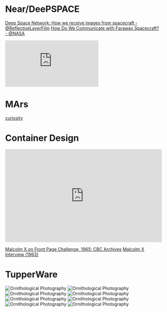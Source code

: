 

# Near/DeePSPACE 
[Deep Space Network: How we receive images from spacecraft - @ReflectiveLayerFilm](https://www.youtube.com/watch?v=DEAVirFERU4&ab_channel=ReflectiveLayer) [How Do We Communicate with Faraway Spacecraft? - @NASA](https://www.youtube.com/watch?v=6WFj-CKldv4&ab_channel=NASAVideo)

![<img src="https://eyes.nasa.gov/apps/dsn-now/images/dsn_logo.png" alt="DNS_LOGO.PNG" />](https://eyes.nasa.gov/apps/dsn-now/dsn.html)

# MArs
[curiosity](https://youtu.be/QofUezbt0ow?t=4)

# Container Design
<iframe height="300" style="width: 100%;" scrolling="no" title="CurrentlyCompiling" src="https://codepen.io/ricoThaka/embed/preview/azzqYBQ?default-tab=html%2Cresult" frameborder="no" loading="lazy" allowtransparency="true" allowfullscreen="true">
  See the Pen <a href="https://codepen.io/ricoThaka/pen/azzqYBQ">
  CurrentlyCompiling</a> by ricoThaka (<a href="https://codepen.io/ricoThaka">@ricoThaka</a>)
  on <a href="https://codepen.io">CodePen</a>.
</iframe>

[Malcolm X on Front Page Challenge, 1965: CBC Archives](https://www.youtube.com/watch?v=C7IJ7npTYrU&ab_channel=CBC) [Malcolm X Interview (1963)]()

# TupperWare

<div class="tupperware">

<img src="https://pbs.twimg.com/media/GAIhWrLa0AAXHYv?format=jpg&amp;name=medium" alt="Ornithological Photography" />
<img src="https://pbs.twimg.com/media/GAIhYsiaYAAXyDu?format=jpg&amp;name=medium" alt="Ornithological Photography" />

</div>
<div class="tupperware">

<img src="https://pbs.twimg.com/media/GAIhWrLa0AAXHYv?format=jpg&amp;name=medium" alt="Ornithological Photography" />
<img src="https://pbs.twimg.com/media/GAIhYsiaYAAXyDu?format=jpg&amp;name=medium" alt="Ornithological Photography" />
<img src="https://pbs.twimg.com/media/F_XKjxubUAAizrB?format=jpg&amp;name=large" alt="Ornithological Photography" />
<img src="https://pbs.twimg.com/media/F_XKmh7akAAUDPJ?format=jpg&amp;name=large" alt="Ornithological Photography" />
</div>

<div class="tupperware">

<img src="https://pbs.twimg.com/media/GAIhWrLa0AAXHYv?format=jpg&amp;name=medium" alt="Ornithological Photography" />
<img src="https://pbs.twimg.com/media/GAIhYsiaYAAXyDu?format=jpg&amp;name=medium" alt="Ornithological Photography" />

</div>